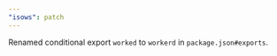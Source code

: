 ```yaml
---
"isows": patch
---
```


Renamed conditional export `worked` to `workerd` in `package.json#exports`.

